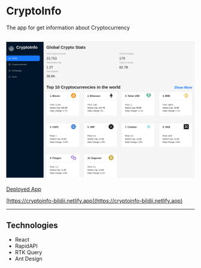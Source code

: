 # CryptoInfo

The app for get information about Cryptocurrency

## ![Hero](./src/images//hero.png 'Hero')

[Deployed App](https://cryptoinfo-bildii.netlify.app 'Deployed App')

[https://cryptoinfo-bildii.netlify.app](https://cryptoinfo-bildii.netlify.app)

---

## Technologies

-   React
-   RapidAPI
-   RTK Query
-   Ant Design

